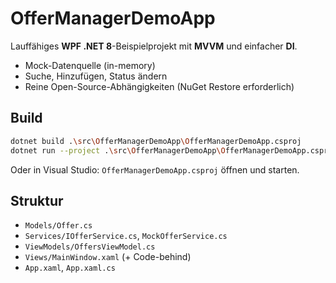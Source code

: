 # OfferManagerDemoApp

Lauffähiges **WPF .NET 8**-Beispielprojekt mit **MVVM** und einfacher **DI**.
- Mock-Datenquelle (in-memory)
- Suche, Hinzufügen, Status ändern
- Reine Open-Source-Abhängigkeiten (NuGet Restore erforderlich)

## Build
```bash
dotnet build .\src\OfferManagerDemoApp\OfferManagerDemoApp.csproj
dotnet run --project .\src\OfferManagerDemoApp\OfferManagerDemoApp.csproj
```
Oder in Visual Studio: `OfferManagerDemoApp.csproj` öffnen und starten.

## Struktur
- `Models/Offer.cs`
- `Services/IOfferService.cs`, `MockOfferService.cs`
- `ViewModels/OffersViewModel.cs`
- `Views/MainWindow.xaml` (+ Code-behind)
- `App.xaml`, `App.xaml.cs`
